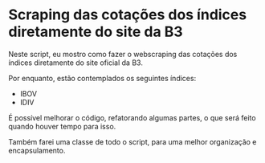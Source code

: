 # Scraping das cotações dos índices diretamente do site da B3

Neste script, eu mostro como fazer o webscraping das cotações dos índices diretamente do
site oficial da B3.

Por enquanto, estão contemplados os seguintes índices:
- IBOV
- IDIV

É possível melhorar o código, refatorando algumas partes, o que será feito quando
houver tempo para isso.

Também farei uma classe de todo o script, para uma melhor organização e encapsulamento.